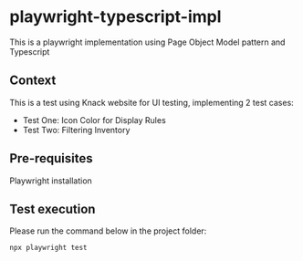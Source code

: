 # playwright-typescript-impl
This is a playwright implementation using Page Object Model pattern and Typescript

## Context
This is a test using Knack website for UI testing, implementing 2 test cases:

- Test One: Icon Color for Display Rules
- Test Two: Filtering Inventory

## Pre-requisites

Playwright installation


## Test execution

Please run the command below in the project folder:

```
npx playwright test 
```
